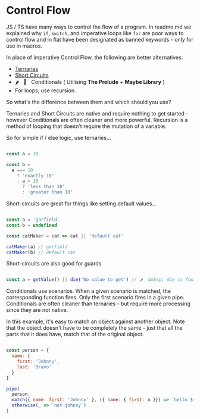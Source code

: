 # Control Flow

JS / TS have many ways to control the flow of a program. In readme.md we explained why `if`, `switch`, and imperative loops like `for` are poor ways to control flow and in flat have been designated as banned keywords - only for use in macros.

In place of imperative Control Flow, the following are better alternatives:

- [Ternaries](https://github.com/attack-monkey/flat-code-guide/blob/master/Ternaries.md)
- [Short Circuits](https://github.com/attack-monkey/flat-code-guide/blob/master/Short%20Circuits.md)
- 🌶️  &nbsp; 🧩 &nbsp; Conditionals ( Utilising **The Prelude** + **Maybe Library** )
- For loops, use recursion.

So what's the difference between them and which should you use?

Ternaries and Short Circuits are native and require nothing to get started - however Conditionals are often cleaner and more powerful.
Recursion is a method of looping that doesn't require the mutation of a variable.

So for simple if / else logic, use ternaries...

```javascript

const a = 10

const b =
  a === 10
    ? 'exactly 10'
    : a < 10
      ? 'less than 10'
      : 'greater than 10'
```
Short-circuits are great for things like setting default values...

```javascript

const a = 'garfield'
const b = undefined

const catMaker = cat => cat || 'default cat'

catMaker(a) // garfield
catMaker(b) // default cat

```

Short-circuits are also good for guards

```javascript

const a = getValue() || die('No value to get') // 🌶️  &nbsp; die is found in The Prelude and is used to throw an error.

```

Conditionals use scenarios. When a given scenario is matched, the corresponding function fires. Only the first scenario fires in a given pipe.
Conditionals are often cleaner than ternaries - but require more processing since they are not native.

In this example, it's easy to match an object against another object. Note that the object doesn't have to be completely the same - just that all the parts that it does have, match that of the original object.

```javascript

const person = {
  name: {
    first: 'Johnny',
    last: 'Bravo'
  }
}

pipe(
  person,
  match({ name: first: 'Johnny' }, ({ name: { first: a }}) => `hello ${a}`),
  otherwise(_ => `not johnny`)
)
```
